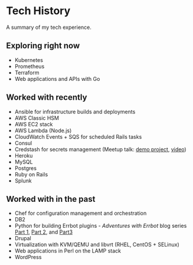 # Tech History

A summary of my tech experience.

## Exploring right now

- Kubernetes
- Prometheus
- Terraform
- Web applications and APIs with Go

## Worked with recently

- Ansible for infrastructure builds and deployments
- AWS Classic HSM
- AWS EC2 stack
- AWS Lambda (Node.js)
- CloudWatch Events + SQS for scheduled Rails tasks
- Consul
- Credstash for secrets management (Meetup talk: [demo project](https://github.com/alimac/credstash-demo), [video](https://vimeo.com/224435240#t=12m13s))
- Heroku
- MySQL
- Postgres
- Ruby on Rails
- Splunk

## Worked with in the past

- Chef for configuration management and orchestration
- DB2
- Python for building Errbot plugins - _Adventures with Errbot_ blog series [Part 1](https://alimac.io/adventures-with-errbot-part-1/), [Part 2](https://alimac.io/adventures-with-errbot-part-2/), and [Part3](https://alimac.io/adventures-with-errbot-part-3/)
- Drupal
- Virtualization with KVM/QEMU and libvrt (RHEL, CentOS + SELinux)
- Web applications in Perl on the LAMP stack
- WordPress
